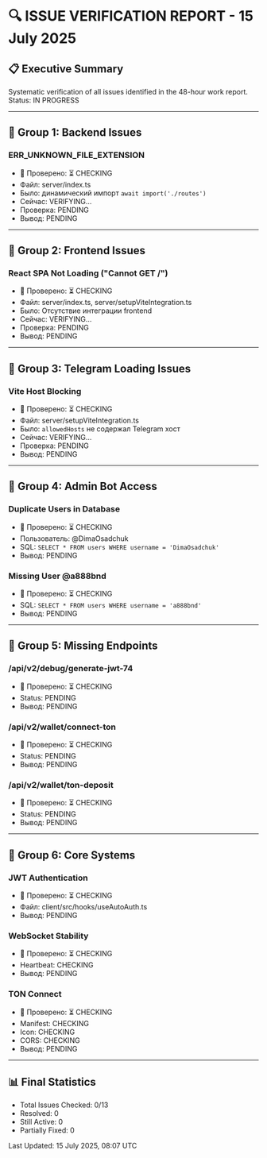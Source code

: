 # 🔍 ISSUE VERIFICATION REPORT - 15 July 2025

## 📋 Executive Summary
Systematic verification of all issues identified in the 48-hour work report.
Status: IN PROGRESS

---

## 🧩 Group 1: Backend Issues

### ERR_UNKNOWN_FILE_EXTENSION
- 🧪 Проверено: ⏳ CHECKING
- Файл: server/index.ts
- Было: динамический импорт `await import('./routes')`
- Сейчас: VERIFYING...
- Проверка: PENDING
- Вывод: PENDING

---

## 🧩 Group 2: Frontend Issues

### React SPA Not Loading ("Cannot GET /")
- 🧪 Проверено: ⏳ CHECKING
- Файл: server/index.ts, server/setupViteIntegration.ts
- Было: Отсутствие интеграции frontend
- Сейчас: VERIFYING...
- Проверка: PENDING
- Вывод: PENDING

---

## 🧩 Group 3: Telegram Loading Issues

### Vite Host Blocking
- 🧪 Проверено: ⏳ CHECKING
- Файл: server/setupViteIntegration.ts
- Было: `allowedHosts` не содержал Telegram хост
- Сейчас: VERIFYING...
- Проверка: PENDING
- Вывод: PENDING

---

## 🧩 Group 4: Admin Bot Access

### Duplicate Users in Database
- 🧪 Проверено: ⏳ CHECKING
- Пользователь: @DimaOsadchuk
- SQL: `SELECT * FROM users WHERE username = 'DimaOsadchuk'`
- Вывод: PENDING

### Missing User @a888bnd
- 🧪 Проверено: ⏳ CHECKING
- SQL: `SELECT * FROM users WHERE username = 'a888bnd'`
- Вывод: PENDING

---

## 🧩 Group 5: Missing Endpoints

### /api/v2/debug/generate-jwt-74
- 🧪 Проверено: ⏳ CHECKING
- Status: PENDING
- Вывод: PENDING

### /api/v2/wallet/connect-ton
- 🧪 Проверено: ⏳ CHECKING
- Status: PENDING
- Вывод: PENDING

### /api/v2/wallet/ton-deposit
- 🧪 Проверено: ⏳ CHECKING
- Status: PENDING
- Вывод: PENDING

---

## 🧩 Group 6: Core Systems

### JWT Authentication
- 🧪 Проверено: ⏳ CHECKING
- Файл: client/src/hooks/useAutoAuth.ts
- Вывод: PENDING

### WebSocket Stability
- 🧪 Проверено: ⏳ CHECKING
- Heartbeat: CHECKING
- Вывод: PENDING

### TON Connect
- 🧪 Проверено: ⏳ CHECKING
- Manifest: CHECKING
- Icon: CHECKING
- CORS: CHECKING
- Вывод: PENDING

---

## 📊 Final Statistics
- Total Issues Checked: 0/13
- Resolved: 0
- Still Active: 0
- Partially Fixed: 0

Last Updated: 15 July 2025, 08:07 UTC